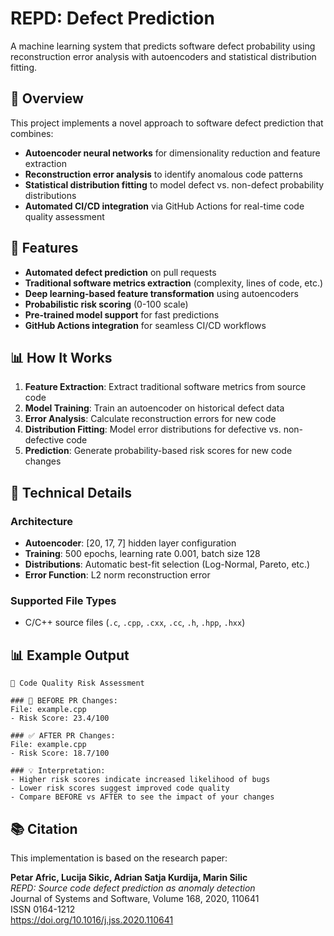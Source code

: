 # REPD: Defect Prediction

A machine learning system that predicts software defect probability using reconstruction error analysis with autoencoders and statistical distribution fitting.

## 🎯 Overview

This project implements a novel approach to software defect prediction that combines:
- **Autoencoder neural networks** for dimensionality reduction and feature extraction
- **Reconstruction error analysis** to identify anomalous code patterns
- **Statistical distribution fitting** to model defect vs. non-defect probability distributions
- **Automated CI/CD integration** via GitHub Actions for real-time code quality assessment

## 🚀 Features

- **Automated defect prediction** on pull requests
- **Traditional software metrics extraction** (complexity, lines of code, etc.)
- **Deep learning-based feature transformation** using autoencoders
- **Probabilistic risk scoring** (0-100 scale)
- **Pre-trained model support** for fast predictions
- **GitHub Actions integration** for seamless CI/CD workflows

## 📊 How It Works

1. **Feature Extraction**: Extract traditional software metrics from source code
2. **Model Training**: Train an autoencoder on historical defect data
3. **Error Analysis**: Calculate reconstruction errors for new code
4. **Distribution Fitting**: Model error distributions for defective vs. non-defective code
5. **Prediction**: Generate probability-based risk scores for new code changes

## 🔬 Technical Details

### Architecture
- **Autoencoder**: [20, 17, 7] hidden layer configuration
- **Training**: 500 epochs, learning rate 0.001, batch size 128
- **Distributions**: Automatic best-fit selection (Log-Normal, Pareto, etc.)
- **Error Function**: L2 norm reconstruction error

### Supported File Types
- C/C++ source files (`.c`, `.cpp`, `.cxx`, `.cc`, `.h`, `.hpp`, `.hxx`)


## 📊 Example Output

```
🎯 Code Quality Risk Assessment

### 🔄 BEFORE PR Changes:
File: example.cpp
- Risk Score: 23.4/100

### ✅ AFTER PR Changes:  
File: example.cpp
- Risk Score: 18.7/100

### 💡 Interpretation:
- Higher risk scores indicate increased likelihood of bugs
- Lower risk scores suggest improved code quality
- Compare BEFORE vs AFTER to see the impact of your changes
```

## 📚 Citation

This implementation is based on the research paper:

**Petar Afric, Lucija Sikic, Adrian Satja Kurdija, Marin Silic**  
*REPD: Source code defect prediction as anomaly detection*  
Journal of Systems and Software, Volume 168, 2020, 110641  
ISSN 0164-1212  
https://doi.org/10.1016/j.jss.2020.110641